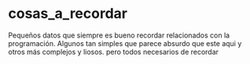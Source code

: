 # cosas_a_recordar

Pequeños datos que siempre es bueno recordar relacionados con la programación.
Algunos tan simples que parece absurdo que este aqui y otros más complejos y liosos. pero todos necesarios de recordar
